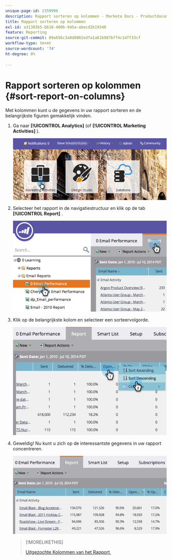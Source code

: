 ```yaml
---
unique-page-id: 2359996
description: Rapport sorteren op kolommen - Marketo Docs - Productdocumentatie
title: Rapport sorteren op kolommen
exl-id: a31383b5-bb18-400b-945a-abecd2b19340
feature: Reporting
source-git-commit: 09a656c3a0d0002edfa1a61b987bff4c1dff33cf
workflow-type: tm+mt
source-wordcount: '74'
ht-degree: 0%

---
```


# Rapport sorteren op kolommen {#sort-report-on-columns}

Met kolommen kunt u de gegevens in uw rapport sorteren en de belangrijkste figuren gemakkelijk vinden.

1. Ga naar **[!UICONTROL Analytics]** (of **[!UICONTROL Marketing Activities]** ).

   ![](assets/login-marketing-activities.png)

1. Selecteer het rapport in de navigatiestructuur en klik op de tab **[!UICONTROL Report]** .

   ![](assets/reports2.jpg)

1. Klik op de belangrijkste kolom en selecteer een sorteervolgorde.

   ![](assets/image2014-9-16-10-3a47-3a46.png)

1. Geweldig! Nu kunt u zich op de interessantste gegevens in uw rapport concentreren.

   ![](assets/image2014-9-16-10-3a47-3a50.png)

   >[!MORELIKETHIS]
   >
   >[&#x200B; Uitgezochte Kolommen van het Rapport &#x200B;](/help/marketo/product-docs/reporting/basic-reporting/editing-reports/select-report-columns.md)
